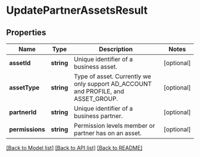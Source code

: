 # UpdatePartnerAssetsResult

## Properties
Name | Type | Description | Notes
------------ | ------------- | ------------- | -------------
**assetId** | **string** | Unique identifier of a business asset. | [optional] 
**assetType** | **string** | Type of asset. Currently we only support AD_ACCOUNT and PROFILE, and ASSET_GROUP. | [optional] 
**partnerId** | **string** | Unique identifier of a business partner. | [optional] 
**permissions** | **string** | Permission levels member or partner has on an asset. | [optional] 

[[Back to Model list]](../README.md#documentation-for-models) [[Back to API list]](../README.md#documentation-for-api-endpoints) [[Back to README]](../README.md)


